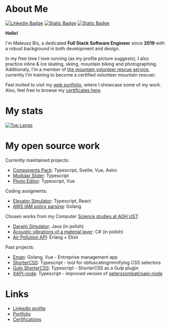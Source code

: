 # About Me

[![Linkedin Badge](https://img.shields.io/badge/-LinkedIn-0e76a8?style=flat-square&logo=Linkedin&logoColor=white)](https://www.linkedin.com/in/mateusz-bis-185bb1230/)
[![Static Badge](https://img.shields.io/badge/My-Portfolio-blue)](https://matb85.github.io/#selected-works)
[![Static Badge](https://img.shields.io/badge/My-Cerifications-orange)](https://github.com/Matb85/matb85.github.io/tree/master/public/certificates)

**Hello!**

I'm Mateusz Bis, a dedicated **Full Stack Software Engineer** since **2019** with a robust background in both development and design.

In my free time I love running (as my profile picture suggests), I also practice inline & ice skating, skiing, mountain biking and photographing. Additionaly, I'm a member of [the mountain volunteer rescue service](https://www.gopr.pl/), currently I'm training to become a certified volunteer mountain rescuer.

Feel invited to visit my [web portfolio](https://matb85.github.io/#selected-works), where I showcase some of my work. Also, feel free to browse my [certificates here](https://github.com/Matb85/matb85.github.io/tree/master/public/certificates).

# My stats

[![Top Langs](https://github-readme-stats.vercel.app/api/top-langs/?username=matb85)](https://github.com/anuraghazra/github-readme-stats)

# My open source work

Currently maintained projects:
- [Components Pack](https://github.com/Matb85/components-pack): Typescript, Svelte, Vue, Astro
- [Modular Slider](https://github.com/Matb85/modular-slider): Typescript
- [Photo Editor](https://github.com/Matb85/PhotoEditor): Typescript, Vue

Coding assigments:
- [Elevator Simulator](https://github.com/Matb85/elevator-simulator): Typescript, React
- [AWS IAM policy parsing](https://github.com/Matb85/aws-iam-parsing): Golang

Chosen works from my Computer [Science studies at AGH UST](https://www.informatyka.agh.edu.pl/en/):
- [Darwin Simulator](https://github.com/Matb85/PO_2024_PN1530_BIS): Java (in polish)
- [Acoustic vibrations of a material layer](https://github.com/Matb85/projekt-rrir): C# (in polish)
- [Air Pollution API](https://github.com/Matb85/erlang-elixir-agh-2025): Erlang + Elixir

Past projects:
- [Eman](https://github.com/Matb85/eman): Golang, Vue - Entreprise management app
- [ShorterCSS](https://github.com/Matb85/shortercss): Typescript - tool for obfuscating/minifying CSS selectors
- [Gulp ShorterCSS](https://github.com/Matb85/gulp-shortercss): Typescript - ShorterCSS as a Gulp plugin
- [XAPI-node](https://github.com/Matb85/xapi-node): Typescript - improved version of [peterszombati/xapi-node](https://github.com/peterszombati/xapi-node)

# Links

- [LinkedIn profile](https://www.linkedin.com/in/mateusz-bis-185bb1230/)
- [Portfolio](https://matb85.github.io/#selected-works)
- [Certifications](https://github.com/Matb85/matb85.github.io/tree/master/public/certificates)
